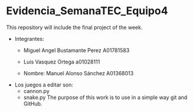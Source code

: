 # Evidencia_SemanaTEC_Equipo4
This repository will include the final project of the week.
- Integrantes: 
  - Miguel Angel Bustamante Perez A01781583
  - Luis Vasquez Ortega a01028111  
	
  - Nombre: Manuel Alonso Sánchez A01368013 
- Los juegos a editar son:
  - cannon.py
  - snake.py
The purpose of this work is to use in a simple way git and GitHub.
